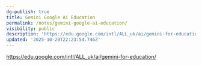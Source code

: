 ```yaml
---
dg-publish: true
title: Gemini Google Ai Education
permalink: /notes/gemini-google-ai-education/
visibility: public
description: 'https://edu.google.com/intl/ALL_uk/ai/gemini-for-education/'
updated: '2025-10-20T22:23:54.746Z'
---
```

https://edu.google.com/intl/ALL_uk/ai/gemini-for-education/

